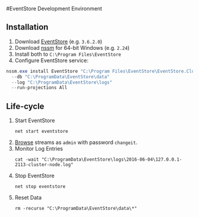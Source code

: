 ﻿#EventStore Development Environment

## Installation
1. Download [EventStore][eventstore] (e.g. `3.6.2.0`)
2. Download [nssm][nssm] for 64-bit Windows (e.g. `2.24`)
3. Install both to `C:\Program Files\EventStore`
4. Configure EventStore service:

```powershell
nssm.exe install EventStore "C:\Program Files\EventStore\EventStore.ClusterNode.exe" 
  --db "C:\ProgramData\EventStore\data" 
  --log "C:\ProgramData\EventStore\logs" 
  --run-projections All
```

## Life-cycle
1. Start EventStore
    ```
    net start eventstore
    ```
2. [Browse](http://localhost:2113/) streams as `admin` with password `changeit`.
3. Monitor Log Entries
    ```
    cat -wait "C:\ProgramData\EventStore\logs\2016-06-04\127.0.0.1-2113-cluster-node.log"
    ```
4. Stop EventStore
    ```
    net stop eventstore
    ```
5. Reset Data
    ```
    rm -recurse "C:\ProgramData\EventStore\data\*"
    ```

  [eventstore]: https://geteventstore.com/downloads/ "EventStore Website" 
  [nssm]: https://nssm.cc "Non-Sucking Service Manager"
